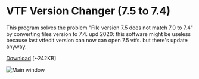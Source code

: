 # VTF Version Changer (7.5 to 7.4)
This program solves the problem "File version 7.5 does not match 7.0 to 7.4" by converting files version to 7.4.
upd 2020: this software might be useless because last vtfedit version can now can open 7.5 vtfs. but there's update anyway.

[Download](https://github.com/antimYT/VTF-Version-Changer-7.5-to-7.4/releases) [~242KB]

![Main window](https://raw.githubusercontent.com/antimYT/VTF-Version-Changer-7.5-to-7.4/master/preview.png)
